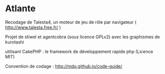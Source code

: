 Atlante
=======
Recodage de Talesta4, un moteur de jeu de rôle par navigateur ( http://www.talesta.free.fr/ )

Projet de stiwel et agentcobra (sous licence GPLv2) avec les graphismes de kurotashi 

utilisant CakePHP : le framework de développement rapide php (Licence MIT)

Convention de codage : http://mdo.github.io/code-guide/
